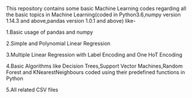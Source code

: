 This repository contains some basic Machine Learning codes regarding all the basic topics in Machine Learning(coded in Python3.6,numpy version 1.14.3 and above,pandas version 1.0.1 and above) like-

1.Basic usage of pandas and numpy

2.Simple and Polynomial Linear Regression

3.Multiple Linear Regression with Label Encoding and One HoT Encoding

4.Basic Algorithms like Decision Trees,Support Vector Machines,Random Forest and KNearestNeighbours coded using their predefined functions in Python 
  
5.All related CSV files
